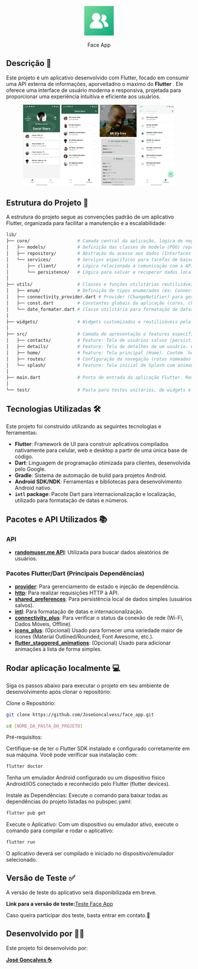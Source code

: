 
 <div align="center">
    <img width="80px" src="./assets/screenshots/logo.png" alt="home">
    <p>Face App</p>
  </div>


## Descrição 📖

Este projeto é um aplicativo desenvolvido com Flutter, focado em consumir uma API externa de informações, aporveitadno o maximo do **Flutter** . Ele oferece uma interface de usuário moderna e responsiva, projetada para proporcionar uma experiência intuitiva e eficiente aos usuários.

  <div align="center">
    <img width="100px" src="./assets/screenshots/home.jpeg" alt="home">
    <img width="100px" src="./assets/screenshots/saved.jpeg" alt="salved">
    <img width="100px" src= "./assets/screenshots/details.jpeg" alt="details">
    <img width="100px" src="./assets/screenshots/excluiding.jpeg" alt="excluiding">
  </div>

## Estrutura do Projeto 📑

A estrutura do projeto segue as convenções padrão de um aplicativo Flutter, organizada para facilitar a manutenção e a escalabilidade:

```bash
lib/
├── core/                  # Camada central da aplicação, lógica de negócio compartilhada.
│   ├── models/            # Definição das classes de modelo (POO) representando os dados (ex: User).
│   ├── repository/        # Abstração do acesso aos dados (Interfaces como `IUserRepository`) e suas implementações (`UserRepositoryImpl`). Conecta os serviços à lógica de negócio.
│   └── services/          # Serviços específicos para tarefas de baixo nível.
│       ├── client/        # Lógica relacionada à comunicação com a API externa (requisições HTTP).
│       └── persistence/   # Lógica para salvar e recuperar dados localmente (ex: SharedPreferences).
│
├── utils/                 # Classes e funções utilitárias reutilizáveis em todo o app.
│   ├── enum/              # Definição de tipos enumerados (ex: ConnectivityStatus).
│   ├── connectivity_provider.dart # Provider (ChangeNotifier) para gerenciar o estado da conexão.
│   ├── const.dart         # Constantes globais da aplicação (cores, chaves, URLs base, etc.).
│   └── date_formater.dart # Classe utilitária para formatação de datas.
│
├── widgets/               # Widgets customizados e reutilizáveis pela UI (ex: `_AnimatedListItem`).
│
├── src/                   # Camada de apresentação e features específicas (telas).
│   ├── contacts/          # Feature: Tela de usuários salvos (persistidos). Contém `contact.dart`, `contact_view.dart`, `contact_view_model.dart`.
│   ├── details/           # Feature: Tela de detalhes de um usuário. Contém `details.dart`, `details_view.dart`, `details_view_model.dart`.
│   ├── home/              # Feature: Tela principal (Home). Contém `home.dart`, `home_view.dart`, `home_view_model.dart`.
│   ├── routes/            # Configuração da navegação (rotas nomeadas `AppRoutes`, classes de argumentos).
│   └── splash/            # Feature: Tela inicial de Splash com animação. Contém `splash.dart`, `splash_view.dart`, `splash_view_model.dart`.
│
├── main.dart              # Ponto de entrada da aplicação Flutter. Responsável pela inicialização, configuração de providers (injeção de dependência) e definição do MaterialApp.
│
└── test/                  # Pasta para testes unitários, de widgets e de integração. (Fora do `lib/`)
```

## Tecnologias Utilizadas 🛠

Este projeto foi construído utilizando as seguintes tecnologias e ferramentas:

- **Flutter**: Framework de UI para construir aplicativos compilados nativamente para celular, web e desktop a partir de uma única base de código.
- **Dart**: Linguagem de programação otimizada para clientes, desenvolvida pelo Google.
- **Gradle**: Sistema de automação de build para projetos Android.
- **Android SDK/NDK**: Ferramentas e bibliotecas para desenvolvimento Android nativo.
- **`intl` package**: Pacote Dart para internacionalização e localização, utilizado para formatação de datas e números.

## Pacotes e API Utilizados 📚

### API
* **[randomuser.me API](https://randomuser.me/api/)**: Utilizada para buscar dados aleatórios de usuários.

### Pacotes Flutter/Dart (Principais Dependências)
* **[provider](https://pub.dev/packages/provider)**: Para gerenciamento de estado e injeção de dependência.
* **[http](https://pub.dev/packages/http)**: Para realizar requisições HTTP à API.
* **[shared_preferences](https://pub.dev/packages/shared_preferences)**: Para persistência local de dados simples (usuários salvos).
* **[intl](https://pub.dev/packages/intl)**: Para formatação de datas e internacionalização.
* **[connectivity_plus](https://pub.dev/packages/connectivity_plus)**: Para verificar o status da conexão de rede (Wi-Fi, Dados Móveis, Offline).
* **[icons_plus](https://pub.dev/packages/icons_plus)**: (Opcional) Usado para fornecer uma variedade maior de ícones (Material Outlined/Rounded, Font Awesome, etc.).
* **[flutter_staggered_animations](https://pub.dev/packages/flutter_staggered_animations)**: (Opcional) Usado para adicionar animações à lista de forma simples.

## Rodar aplicação localmente 💻

Siga os passos abaixo para executar o projeto em seu ambiente de desenvolvimento após clonar o repositório:

Clone o Repositório:

```bash
git clone https://github.com/JoseGoncalvess/face_app.git
```

```bash
cd [NOME_DA_PASTA_DO_PROJETO]
```

Pré-requisitos:

Certifique-se de ter o Flutter SDK instalado e configurado corretamente em sua máquina. Você pode verificar sua instalação com:

```bash
flutter doctor
```

Tenha um emulador Android configurado ou um dispositivo físico Android/iOS conectado e reconhecido pelo Flutter (flutter devices).

Instale as Dependências:
Execute o comando para baixar todas as dependências do projeto listadas no pubspec.yaml:

```bash
flutter pub get
```

Execute o Aplicativo:
Com um dispositivo ou emulador ativo, execute o comando para compilar e rodar o aplicativo:

```bash
flutter run
```

O aplicativo deverá ser compilado e iniciado no dispositivo/emulador selecionado.

## Versão de Teste ✅

A versão de teste do aplicativo será disponibilizada em breve.

**Link para a versão de teste:**[Teste Face App](https://play.google.com/apps/internaltest/4701165045134993825)

Caso queira participar dos teste, basta entrar em contato.👻

## Desenvolvido por 👨‍💻

Este projeto foi desenvolvido por:

**[José Gonçalves ☕](https://github.com/JoseGoncalvess)**
